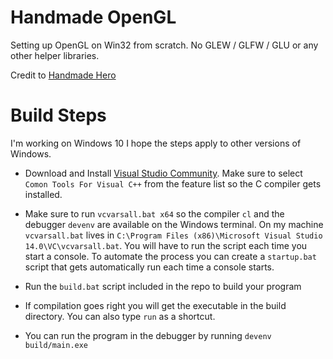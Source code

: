 # Handmade OpenGL

Setting up OpenGL on Win32 from scratch. No GLEW / GLFW / GLU or any other helper libraries.

Credit to [Handmade Hero](https://handmadehero.org/)

# Build Steps

I'm working on Windows 10 I hope the steps apply to other versions of Windows.

- Download and Install [Visual Studio Community](https://www.visualstudio.com/en-us/downloads/download-visual-studio-vs.aspx). Make sure to select ```Comon Tools For Visual C++``` from the feature list so the C compiler gets installed.

- Make sure to run ```vcvarsall.bat x64``` so the compiler `cl` and the debugger `devenv` are available on the Windows terminal. On my machine ```vcvarsall.bat``` lives in ```C:\Program Files (x86)\Microsoft Visual Studio 14.0\VC\vcvarsall.bat```. You will have to run the script each time you start a console. To automate the process you can create a ```startup.bat``` script that gets automatically run each time a console starts.

- Run the ```build.bat``` script included in the repo to build your program
- If compilation goes right you will get the executable in the build directory. You can also type `run` as a shortcut.
- You can run the program in the debugger by running ```devenv build/main.exe```




